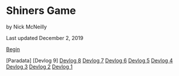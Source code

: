 # Shiners Game
by Nick McNeilly

Last updated December 2, 2019

[Begin](https://nickmcneilly.github.io/shinersgame/shiners.html)

[Paradata]
[Devlog 9]
[Devlog 8](https://nickmc.netlify.com/post/02-12-2019-devlog-eight/)
[Devlog 7](https://nickmc.netlify.com/post/19-11-2019-devlog-seven/)
[Devlog 6](https://nickmc.netlify.com/post/03-11-2019-devlog-six/)
[Devlog 5](https://nickmc.netlify.com/post/23-10-2019-devlog-five/)
[Devlog 4](https://nickmc.netlify.com/post/16-10-2019-devlog-four/)
[Devlog 3](https://nickmc.netlify.com/post/09-10-2019-devlog-three/)
[Devlog 2](https://nickmc.netlify.com/post/02-10-2019-devlog-two/)
[Devlog 1](https://nickmc.netlify.com/post/17-09-2019-devlog-one/)
